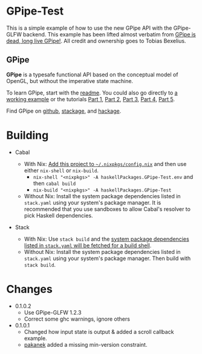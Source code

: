 # GPipe-Test

This is a simple example of how to use the new GPipe API with the GPipe-GLFW backend.
This example has been lifted almost verbatim from
[GPipe is dead, long live GPipe!](http://tobbebex.blogspot.com/2015/09/gpipe-is-dead-long-live-gpipe.html).
All credit and ownership goes to Tobias Bexelius.

## GPipe

**GPipe** is a typesafe functional API based on the conceptual model of OpenGL,
but without the imperative state machine.

To learn GPipe, start with the [readme](https://github.com/tobbebex/GPipe-Core#readme).
You could also go directly to [a working example](https://github.com/plredmond/GPipe-Test)
or the tutorials
[Part 1](http://tobbebex.blogspot.se/2015/09/gpu-programming-in-haskell-using-gpipe.html),
[Part 2](http://tobbebex.blogspot.se/2015/09/gpu-programming-in-haskell-using-gpipe_11.html),
[Part 3](http://tobbebex.blogspot.se/2015/10/gpu-programming-in-haskell-using-gpipe.html),
[Part 4](http://tobbebex.blogspot.se/2015/10/gpu-programming-in-haskell-using-gpipe_21.html),
[Part 5](http://tobbebex.blogspot.se/2015/11/gpu-programming-in-haskell-using-gpipe.html).

Find GPipe on
[github](https://github.com/tobbebex/GPipe-Core),
[stackage](https://www.stackage.org/package/GPipe), and
[hackage](https://hackage.haskell.org/package/GPipe).

# Building

* Cabal

  * With Nix: [Add this project to `~/.nixpkgs/config.nix`](https://nixos.org/nixpkgs/manual/#how-to-build-projects-that-depend-on-each-other) and then use either `nix-shell` or `nix-build`.
    * `nix-shell "<nixpkgs>" -A haskellPackages.GPipe-Test.env` and then `cabal build`
    * `nix-build "<nixpkgs>" -A haskellPackages.GPipe-Test`
  * Without Nix: Install the system package dependencies listed in `stack.yaml` using your system's package manager. It is recommended that you use sandboxes to allow Cabal's resolver to pick Haskell dependencies.

* Stack

  * With Nix: Use `stack build` and the [system package dependencies listed in `stack.yaml` will be fetched for a build shell](https://github.com/commercialhaskell/stack/blob/master/doc/nix_integration.md).
  * Without Nix: Install the system package dependencies listed in `stack.yaml` using your system's package manager. Then build with `stack build`.

# Changes

* 0.1.0.2
    * Use GPipe-GLFW 1.2.3
    * Correct some ghc warnings, ignore others
* 0.1.0.1
    * Changed how input state is output & added a scroll callback example.
    * [pakanek](https://github.com/pakanek) added a missing min-version constraint.
